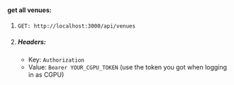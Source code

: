 #### get all venues:
1. `GET: http://localhost:3000/api/venues`

2. ##### Headers:
    - Key: `Authorization`
    - Value: `Bearer YOUR_CGPU_TOKEN` (use the token you got when logging in as CGPU)